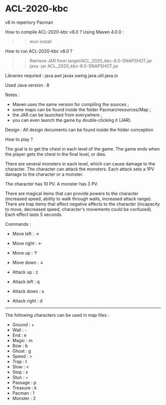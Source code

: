 # ACL-2020-kbc

v8
In repertory Pacman

How to compile ACL-2020-kbc v8.0 ?
Using Maven 4.0.0 :
>> mvn install

How to run ACL-2020-kbc v8.0 ?
>> Retrieve JAR from target/ACL_2020_kbc-8.0-SNAPSHOT.jar
>> java -jar ACL_2020_kbc-8.0-SNAPSHOT.jar

Libraries required :
java.awt
javax.swing
java.util
java.io

Used Java version : 8

Notes :

- Maven uses the same version for compiling the sources ;
- some maps can be found inside the folder Pacman/resources/Map ;
- the JAR can be launched from everywhere ;
- you can even launch the game by double-clicking it (JAR).

Design :
All design documents can be found inside the folder conception

How to play ?

The goal is to get the chest in each level of the game.
The game ends when the player gets the chest in the final level, or dies.

There are several monsters in each level, which can cause damage to the character.
The character can attack the monsters.
Each attack sets a 1PV damage to the character or a monster.

The character has 10 PV.
A monster has 3 PV.

There are magical items that can provide powers to the character (increased speed, ability to walk through walls, increased attack range).
There are trap items that affect negative effects to the character (incapacity to move, decreased speed, character's movements could be confused).
Each effect lasts 5 seconds.

Commands :
- Move left : →
- Move right : ←
- Move up : ↑
- Move down : ↓

- Attack up : z
- Attack left : q
- Attack down : s
- Attack right : d
---

The following characters can be used in map files :
- Ground : +
- Wall : -
- End : e
- Magic : m
- Bow : b
- Ghost : g
- Speed : >
- Trap : t
- Slow : <
- Stop : x
- Stun : ~
- Passage : p
- Treasure : k
- Pacman : 1
- Monster : 2
